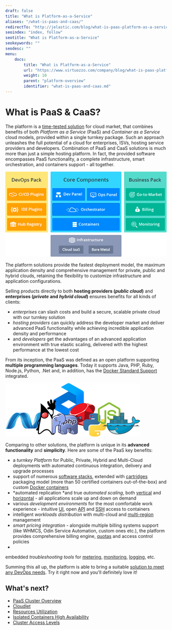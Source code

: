 ```yaml
---
draft: false
title: "What is Platform-as-a-Service"
aliases: "/what-is-paas-and-caas/"
redirectTo: "http://jelastic.com/blog/what-is-paas-platform-as-a-service-types-explained/"
seoindex: "index, follow"
seotitle: "What is Platform-as-a-Service"
seokeywords: ""
seodesc: ""
menu: 
    docs:
        title: "What is Platform-as-a-Service"
        url: "https://www.virtuozzo.com/company/blog/what-is-paas-platform-as-a-service-types-explained/"
        weight: 10
        parent: "platform-overview"
        identifier: "what-is-paas-and-caas.md"
---
```


# What is PaaS & CaaS?

The platform is a [time-tested solution](https://www.virtuozzo.com/company/blog/5-year-anniversary-of-jelastic-lets-celebrate-together/) for cloud market, that combines benefits of both *Platform as a Service* (PaaS) and *Container as a Service* cloud models, provided within a single turnkey package. Such an approach unleashes the full potential of a cloud for enterprises, ISVs, hosting service providers and developers.
Combination of PaaS and CaaS solutions is much more than just a simple hosting platform. In fact, the provided software encompasses PaaS functionality, a complete infrastructure, smart orchestration, and containers support - all together.

![PaaS and CaaS structure](1.png)

The platform solutions provide the fastest deployment model, the maximum application density and comprehensive management for private, public and hybrid clouds, retaining the flexibility to customize infrastructure and application configurations.

Selling products directly to both **hosting providers (*public cloud*)** and **enterprises (*private* and *hybrid cloud*)** ensures benefits for all kinds of clients: 

* *enterprises* can slash costs and build a secure, scalable private cloud with our turnkey solution
* *hosting providers* can quickly address the developer market and deliver advanced PaaS functionality while achieving incredible application density and performance 
* and *developers* get the advantages of an advanced application environment with true elastic scaling, delivered with the highest performance at the lowest cost

From its inception, the PaaS was defined as an open platform supporting **multiple programming languages**. Today it supports Java, PHP, Ruby, Node.js, Python, .Net and, in addition, has the [Docker Standard Support](/dockers-overview) integrated.

![supported programming languages](2.png)

Comparing to other solutions, the platform is unique in its **advanced functionality** and **simplicity**.
Here are some of the PaaS key benefits:

* a *turnkey Platform* for Public, Private, Hybrid and Multi-Cloud deployments with automated continuous integration, delivery and upgrade processes 
* support of numerous [software stacks](/software-stacks-versions), extended with [cartridges](/cartridges-overview) packaging model (more than 50 certified containers out-of-the-box) and custom [Docker containers](/dockers-overview)
* *automated replication *and true *automated scaling*, both [vertical](/automatic-vertical-scaling) and [horizontal](/automatic-horizontal-scaling) - all applications scale up and down on demand
* various *development environments* for the most comfortable work experience - intuitive [UI](/dashboard-guide/), open [API](/api-overview) and [SSH](/ssh-overview) access to containers 
* intelligent *workloads distribution* with multi-cloud and [multi-region](/environment-regions) management 
* *smart pricing integration* - alongside multiple billing systems support (like WHMCS, Odin Service Automation, custom ones etc.), the platform provides comprehensive billing engine, [quotas](/quotas-system) and access control policies
* 
embedded *troubleshooting tools* for [metering](/view-app-statistics), [monitoring](/load-alerts), [logging](/view-log-files), etc.

Summing this all up, the platform is able to bring a suitable [solution to meet any DevOps needs](https://jelastic.com/cloud-products/). Try it right now and you'll definitely love it!


## What's next?

* [PaaS Cluster Overview](/cluster-overview/)
* [Cloudlet](/cloudlet/)
* [Resources Utilization](/resources-utilization/)
* [Isolated Containers High Availability](/isolated-containers-migration/)
* [Cluster Access Levels](/cluster-access-levels/)